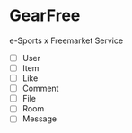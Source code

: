 # GearFree
e-Sports x Freemarket Service

- [ ] User
- [ ] Item
- [ ] Like
- [ ] Comment
- [ ] File
- [ ] Room
- [ ] Message